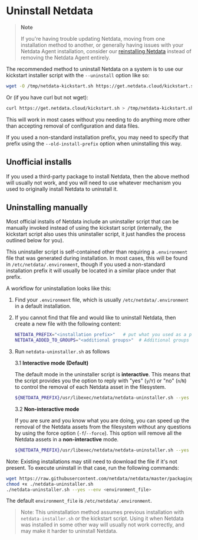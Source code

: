 # Uninstall Netdata

> **Note**
>
> If you're having trouble updating Netdata, moving from one installation method to another, or generally having
> issues with your Netdata Agent installation, consider our [reinstalling Netdata](/packaging/installer/REINSTALL.md) instead of removing the Netdata Agent entirely.

The recommended method to uninstall Netdata on a system is to use our kickstart installer script with the `--uninstall` option like so:

```sh
wget -O /tmp/netdata-kickstart.sh https://get.netdata.cloud/kickstart.sh && sh /tmp/netdata-kickstart.sh --uninstall
```

Or (if you have curl but not wget):

```sh
curl https://get.netdata.cloud/kickstart.sh > /tmp/netdata-kickstart.sh && sh /tmp/netdata-kickstart.sh --uninstall
```

This will work in most cases without you needing to do anything more other than accepting removal of configuration
and data files.

If you used a non-standard installation prefix, you may need to specify that prefix using the `--old-install-prefix`
option when uninstalling this way.

## Unofficial installs

If you used a third-party package to install Netdata, then the above method will usually not work, and you will
need to use whatever mechanism you used to originally install Netdata to uninstall it.

## Uninstalling manually

Most official installs of Netdata include an uninstaller script that can be manually invoked instead of using the
kickstart script (internally, the kickstart script also uses this uninstaller script, it just handles the process
outlined below for you).

This uninstaller script is self-contained other than requiring a `.environment` file that was generated during
installation. In most cases, this will be found in `/etc/netdata/.environment`, though if you used a non-standard
installation prefix it will usually be located in a similar place under that prefix.

A workflow for uninstallation looks like this:

1. Find your `.environment` file, which is usually `/etc/netdata/.environment` in a default installation.
2. If you cannot find that file and would like to uninstall Netdata, then create a new file with the following content:

    ```sh
    NETDATA_PREFIX="<installation prefix>"   # put what you used as a parameter to shell installed `--install-prefix` flag. Otherwise it should be empty
    NETDATA_ADDED_TO_GROUPS="<additional groups>"  # Additional groups for a user running the Netdata process
    ```

3. Run `netdata-uninstaller.sh` as follows

    3.1 **Interactive mode (Default)**

    The default mode in the uninstaller script is **interactive**. This means that the script provides you
    the option to reply with "yes" (`y`/`Y`) or "no" (`n`/`N`) to control the removal of each Netdata asset in
    the filesystem.

    ```sh
    ${NETDATA_PREFIX}/usr/libexec/netdata/netdata-uninstaller.sh --yes --env <environment_file>
    ```

    3.2 **Non-interactive mode**

    If you are sure and you know what you are doing, you can speed up the removal of the Netdata assets from the
    filesystem without any questions by using the force option (`-f`/`--force`). This option will remove all the
    Netdata assets in a **non-interactive** mode.

    ```sh
    ${NETDATA_PREFIX}/usr/libexec/netdata/netdata-uninstaller.sh --yes --force --env <environment_file>
    ```

Note: Existing installations may still need to download the file if it's not present. To execute uninstall in that case,
run the following commands:

```sh
wget https://raw.githubusercontent.com/netdata/netdata/master/packaging/installer/netdata-uninstaller.sh
chmod +x ./netdata-uninstaller.sh
./netdata-uninstaller.sh --yes --env <environment_file>
```

The default `environment_file` is `/etc/netdata/.environment`.

> Note: This uninstallation method assumes previous installation with `netdata-installer.sh` or the kickstart script.
> Using it when Netdata was installed in some other way will usually not work correctly, and may make it harder to uninstall Netdata.

